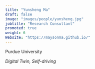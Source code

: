 ```yaml
---
title: "Yunsheng Ma"
draft: false
image: "images/people/yunsheng.jpg"
jobtitle: "Research Consultant"
promoted: true
weight: 6
Website: "https://maysonma.github.io/" 
---
```


Purdue University

*Digital Twin, Self-driving*


